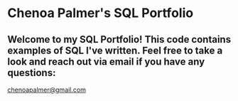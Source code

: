 # Chenoa Palmer's SQL Portfolio
## Welcome to my SQL Portfolio! This code contains examples of SQL I've written. Feel free to take a look and reach out via email if you have any questions: 
chenoapalmer@gmail.com

